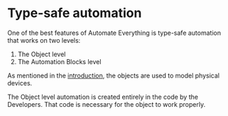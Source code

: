 # Type-safe automation

One of the best features of Automate Everything is type-safe automation that works on two levels:
1. The Object level
2. The Automation Blocks level

As mentioned in the [introduction](/doc/features/OS-for-automation-projects.md), the objects are used to model physical devices.

The Object level automation is created entirely in the code by the Developers. That code is necessary for the object to work properly.
